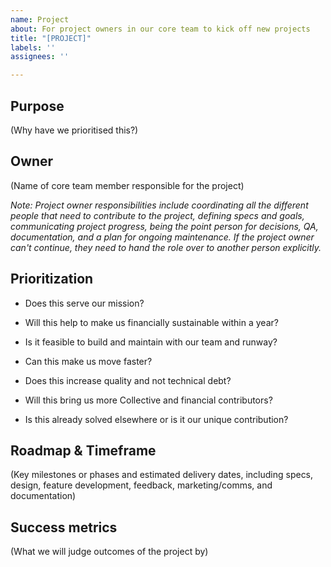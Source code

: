 ```yaml
---
name: Project
about: For project owners in our core team to kick off new projects
title: "[PROJECT]"
labels: ''
assignees: ''

---
```


## Purpose
(Why have we prioritised this?)

## Owner
(Name of core team member responsible for the project)

*Note: Project owner responsibilities include coordinating all the different people that need to contribute to the project, defining specs and goals, communicating project progress, being the point person for decisions, QA, documentation, and a plan for ongoing maintenance. If the project owner can't continue, they need to hand the role over to another person explicitly.*

## Prioritization

<!-- Please fill out the following questions to rationalize the prioritization of this project -->

- Does this serve our mission?

- Will this help to make us financially sustainable within a year?

- Is it feasible to build and maintain with our team and runway?

- Can this make us move faster?

- Does this increase quality and not technical debt?

- Will this bring us more Collective and financial contributors?

- Is this already solved elsewhere or is it our unique contribution?

## Roadmap & Timeframe
(Key milestones or phases and estimated delivery dates, including specs, design, feature development, feedback, marketing/comms, and documentation)

## Success metrics
(What we will judge outcomes of the project by)
